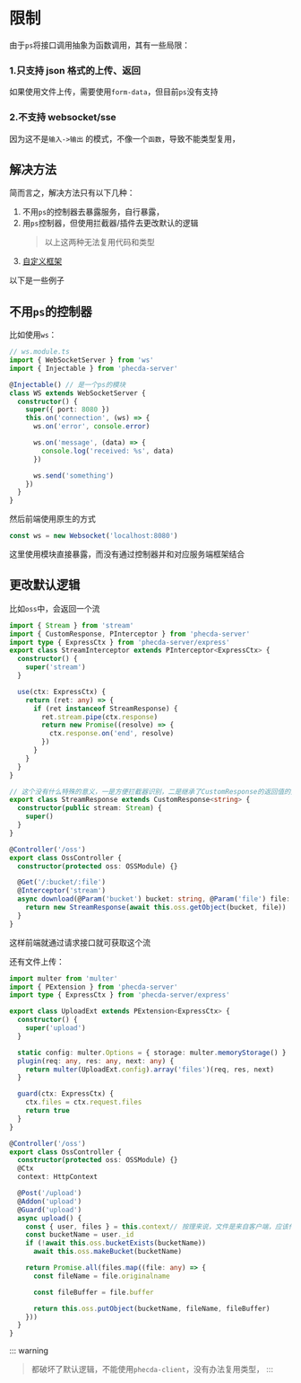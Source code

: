 # 限制

由于`ps`将接口调用抽象为函数调用，其有一些局限：

### 1.只支持 json 格式的上传、返回

如果使用文件上传，需要使用`form-data`，但目前`ps`没有支持

### 2.不支持 websocket/sse

因为这不是`输入->输出` 的模式，不像一个`函数`，导致不能类型复用，

## 解决方法

简而言之，解决方法只有以下几种：

1. 不用`ps`的控制器去暴露服务，自行暴露，
2. 用`ps`控制器，但使用拦截器/插件去更改默认的逻辑
   > 以上这两种无法复用代码和类型
3. [自定义框架](./custom.md)

以下是一些例子

## 不用`ps`的控制器

比如使用`ws`：

```ts
// ws.module.ts
import { WebSocketServer } from 'ws'
import { Injectable } from 'phecda-server'

@Injectable() // 是一个ps的模块
class WS extends WebSocketServer {
  constructor() {
    super({ port: 8080 })
    this.on('connection', (ws) => {
      ws.on('error', console.error)

      ws.on('message', (data) => {
        console.log('received: %s', data)
      })

      ws.send('something')
    })
  }
}
```

然后前端使用原生的方式

```ts
const ws = new Websocket('localhost:8080')
```
这里使用模块直接暴露，而没有通过控制器并和对应服务端框架结合


## 更改默认逻辑

比如`oss`中，会返回一个流
```ts
import { Stream } from 'stream'
import { CustomResponse, PInterceptor } from 'phecda-server'
import type { ExpressCtx } from 'phecda-server/express'
export class StreamInterceptor extends PInterceptor<ExpressCtx> {
  constructor() {
    super('stream')
  }

  use(ctx: ExpressCtx) {
    return (ret: any) => {
      if (ret instanceof StreamResponse) {
        ret.stream.pipe(ctx.response)
        return new Promise((resolve) => {
          ctx.response.on('end', resolve)
        })
      }
    }
  }
}

// 这个没有什么特殊的意义，一是方便拦截器识别，二是继承了CustomResponse的返回值的方法会在phecda-client被屏蔽（类型上的作用，防止phecda-client去调用这个接口）
export class StreamResponse extends CustomResponse<string> {
  constructor(public stream: Stream) {
    super()
  }
}

@Controller('/oss')
export class OssController {
  constructor(protected oss: OSSModule) {}

  @Get('/:bucket/:file')
  @Interceptor('stream')
  async download(@Param('bucket') bucket: string, @Param('file') file: string) {
    return new StreamResponse(await this.oss.getObject(bucket, file))
  }
}
```
这样前端就通过请求接口就可获取这个流

还有文件上传：
```ts
import multer from 'multer'
import { PExtension } from 'phecda-server'
import type { ExpressCtx } from 'phecda-server/express'

export class UploadExt extends PExtension<ExpressCtx> {
  constructor() {
    super('upload')
  }

  static config: multer.Options = { storage: multer.memoryStorage() }
  plugin(req: any, res: any, next: any) {
    return multer(UploadExt.config).array('files')(req, res, next)
  }

  guard(ctx: ExpressCtx) {
    ctx.files = ctx.request.files
    return true
  }
}

@Controller('/oss')
export class OssController {
  constructor(protected oss: OSSModule) {}
  @Ctx
  context: HttpContext

  @Post('/upload')
  @Addon('upload')
  @Guard('upload')
  async upload() {
    const { user, files } = this.context// 按理来说，文件是来自客户端，应该作为函数的参数而不是在上下文上，这里是破坏默认模式的
    const bucketName = user._id
    if (!await this.oss.bucketExists(bucketName))
      await this.oss.makeBucket(bucketName)

    return Promise.all(files.map((file: any) => {
      const fileName = file.originalname

      const fileBuffer = file.buffer

      return this.oss.putObject(bucketName, fileName, fileBuffer)
    }))
  }
}
```
::: warning

> 都破坏了默认逻辑，不能使用`phecda-client`，没有办法复用类型，
:::